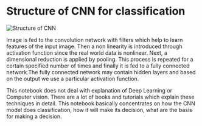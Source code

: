 # Structure of CNN for classification



![Structure of CNN](https://lh3.googleusercontent.com/gOucczLBnWcIfpuVxTM-whsW1w7MJekPLH293Qs0UdhHyebI0JgQ_wCtjyVQlQhM46yiiOuXAr2sabXMRJDraLdarTPRrF1LUTbgyfAa2hyusZVxlWq91hBtn-bPR9bwqRDSelaN)

Image is fed to the convolution network with filters which help to learn features of the input image. Then a non linearity is introduced through activation function since the real world data is nonlinear. Next, a dimensional reduction is applied by pooling. This process is repeated for a certain specified number of times and finally it is fed to a fully connected network.The fully connected network may contain hidden layers and based on the output we use a particular activation function.

This notebook does not deal with explanation of Deep Learning or Computer vision. There are a lot of books and tutorials which explain these techniques in detail. This notebook basically concentrates on how the CNN model does classification, how it will make its decision, what are the basis for making a decision.  
  


